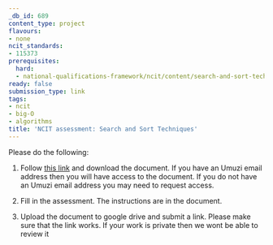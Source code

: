 ```yaml
---
_db_id: 689
content_type: project
flavours:
- none
ncit_standards:
- 115373
prerequisites:
  hard:
  - national-qualifications-framework/ncit/content/search-and-sort-techniques
ready: false
submission_type: link
tags:
- ncit
- big-O
- algorithms
title: 'NCIT assessment: Search and Sort Techniques'
---
```


Please do the following:

1. Follow [this link](https://drive.google.com/file/d/1XC4_M0leDTCR5NNAs7YEthyrcOBFNaac/view?usp=sharing) and download the document. If you have an Umuzi email address then you will have access to the document. If you do not have an Umuzi email address you may need to request access.

2. Fill in the assessment. The instructions are in the document. 
   
4. Upload the document to google drive and submit a link. Please make sure that the link works. If your work is private then we wont be able to review it